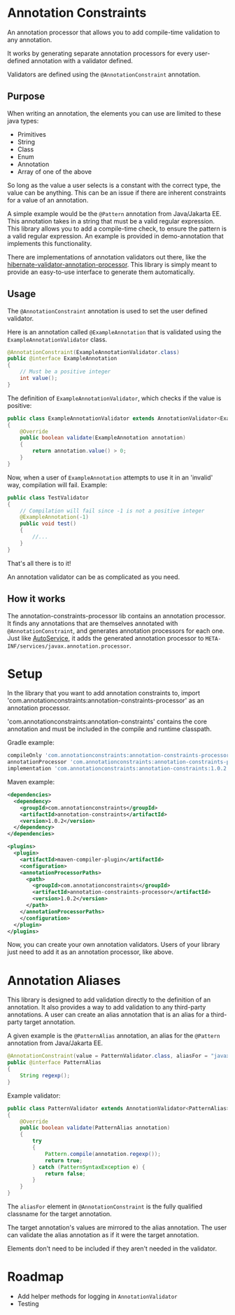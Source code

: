 # Annotation Constraints

An annotation processor that allows you to add compile-time validation to any annotation.

It works by generating separate annotation processors for every user-defined annotation with a validator defined.

Validators are defined using the `@AnnotationConstraint` annotation.

## Purpose

When writing an annotation, the elements you can use are limited to these java types:
- Primitives
- String
- Class
- Enum
- Annotation
- Array of one of the above

So long as the value a user selects is a constant with the correct type, the value can be anything. 
This can be an issue if there are inherent constraints for a value of an annotation.

A simple example would be the `@Pattern` annotation from Java/Jakarta EE.
This annotation takes in a string that must be a valid regular expression.
This library allows you to add a compile-time check, to ensure the pattern is a valid regular expression.
An example is provided in demo-annotation that implements this functionality.

There are implementations of annotation validators out there, like the [hibernate-validator-annotation-processor](https://docs.jboss.org/hibernate/stable/validator/reference/en-US/html_single/#validator-annotation-processor).
This library is simply meant to provide an easy-to-use interface to generate them automatically.


## Usage
The `@AnnotationConstraint` annotation is used to set the user defined validator.

Here is an annotation called `@ExampleAnnotation` that is validated using the `ExampleAnnotationValidator` class.
```java
@AnnotationConstraint(ExampleAnnotationValidator.class)
public @interface ExampleAnnotation
{
    // Must be a positive integer
    int value();
}
```
The definition of `ExampleAnnotationValidator`, which checks if the value is positive:
```java
public class ExampleAnnotationValidator extends AnnotationValidator<ExampleAnnotation>
{
    @Override
    public boolean validate(ExampleAnnotation annotation)
    {
        return annotation.value() > 0;
    }
}
```
Now, when a user of `ExampleAnnotation` attempts to use it in an 'invalid' way, compilation will fail. Example:
```java
public class TestValidator
{
    // Compilation will fail since -1 is not a positive integer
    @ExampleAnnotation(-1)
    public void test()
    {
        //...
    }
}
```
That's all there is to it! 

An annotation validator can be as complicated as you need.

## How it works
The annotation-constraints-processor lib contains an annotation processor.
It finds any annotations that are themselves annotated with `@AnnotationConstraint`, and generates annotation processors for each one.
Just like [AutoService](https://github.com/google/auto/tree/master/service), it adds the generated annotation processor to `META-INF/services/javax.annotation.processor`.

# Setup
In the library that you want to add annotation constraints to, import 'com.annotationconstraints:annotation-constraints-processor' as an annotation processor.

'com.annotationconstraints:annotation-constraints' contains the core annotation and must be included in the compile and runtime classpath.

Gradle example:
```groovy
compileOnly 'com.annotationconstraints:annotation-constraints-processor:1.0.2'
annotationProcessor 'com.annotationconstraints:annotation-constraints-processor:1.0.2'
implementation 'com.annotationconstraints:annotation-constraints:1.0.2'
```
Maven example:
```xml
<dependencies>
  <dependency>
    <groupId>com.annotationconstraints</groupId>
    <artifactId>annotation-constraints</artifactId>
    <version>1.0.2</version>
  </dependency>
</dependencies>
```
```xml
<plugins>
  <plugin>
    <artifactId>maven-compiler-plugin</artifactId>
    <configuration>
    <annotationProcessorPaths>
      <path>
        <groupId>com.annotationconstraints</groupId>
        <artifactId>annotation-constraints-processor</artifactId>
        <version>1.0.2</version>
      </path>
    </annotationProcessorPaths>
    </configuration>
  </plugin>
</plugins>
```
Now, you can create your own annotation validators.
Users of your library just need to add it as an annotation processor, like above.

# Annotation Aliases

This library is designed to add validation directly to the definition of an annotation.
It also provides a way to add validation to any third-party annotations. A user can create an alias annotation that is an alias for a third-party target annotation.

A given example is the `@PatternAlias` annotation, an alias for the `@Pattern` annotation from Java/Jakarta EE.
```java
@AnnotationConstraint(value = PatternValidator.class, aliasFor = "javax.validation.constraints.Pattern")
public @interface PatternAlias
{
    String regexp();
}
```

Example validator:
```java
public class PatternValidator extends AnnotationValidator<PatternAlias>
{
    @Override
    public boolean validate(PatternAlias annotation)
    {
        try
        {
            Pattern.compile(annotation.regexp());
            return true;
        } catch (PatternSyntaxException e) {
            return false;
        }
    }
}
```

The `aliasFor` element in `@AnnotationConstraint` is the fully qualified classname for the target annotation.

The target annotation's values are mirrored to the alias annotation. The user can validate the alias annotation as if it were the target annotation.

Elements don't need to be included if they aren't needed in the validator.

# Roadmap
- Add helper methods for logging in `AnnotationValidator`
- Testing
